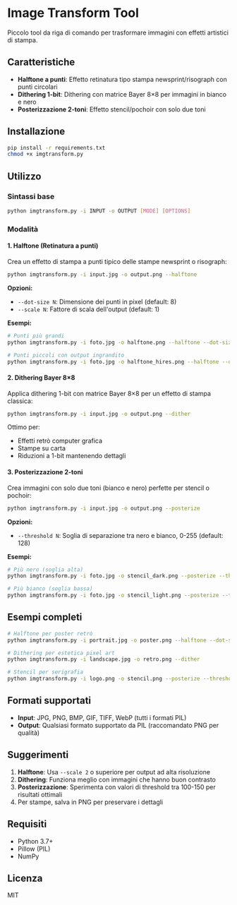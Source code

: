 # Image Transform Tool

Piccolo tool da riga di comando per trasformare immagini con effetti artistici di stampa.

## Caratteristiche

- **Halftone a punti**: Effetto retinatura tipo stampa newsprint/risograph con punti circolari
- **Dithering 1-bit**: Dithering con matrice Bayer 8×8 per immagini in bianco e nero
- **Posterizzazione 2-toni**: Effetto stencil/pochoir con solo due toni

## Installazione

```bash
pip install -r requirements.txt
chmod +x imgtransform.py
```

## Utilizzo

### Sintassi base

```bash
python imgtransform.py -i INPUT -o OUTPUT [MODE] [OPTIONS]
```

### Modalità

#### 1. Halftone (Retinatura a punti)

Crea un effetto di stampa a punti tipico delle stampe newsprint o risograph:

```bash
python imgtransform.py -i input.jpg -o output.png --halftone
```

**Opzioni:**
- `--dot-size N`: Dimensione dei punti in pixel (default: 8)
- `--scale N`: Fattore di scala dell'output (default: 1)

**Esempi:**
```bash
# Punti più grandi
python imgtransform.py -i foto.jpg -o halftone.png --halftone --dot-size 12

# Punti piccoli con output ingrandito
python imgtransform.py -i foto.jpg -o halftone_hires.png --halftone --dot-size 6 --scale 2
```

#### 2. Dithering Bayer 8×8

Applica dithering 1-bit con matrice Bayer 8×8 per un effetto di stampa classica:

```bash
python imgtransform.py -i input.jpg -o output.png --dither
```

Ottimo per:
- Effetti retrò computer grafica
- Stampe su carta
- Riduzioni a 1-bit mantenendo dettagli

#### 3. Posterizzazione 2-toni

Crea immagini con solo due toni (bianco e nero) perfette per stencil o pochoir:

```bash
python imgtransform.py -i input.jpg -o output.png --posterize
```

**Opzioni:**
- `--threshold N`: Soglia di separazione tra nero e bianco, 0-255 (default: 128)

**Esempi:**
```bash
# Più nero (soglia alta)
python imgtransform.py -i foto.jpg -o stencil_dark.png --posterize --threshold 180

# Più bianco (soglia bassa)
python imgtransform.py -i foto.jpg -o stencil_light.png --posterize --threshold 80
```

## Esempi completi

```bash
# Halftone per poster retrò
python imgtransform.py -i portrait.jpg -o poster.png --halftone --dot-size 10

# Dithering per estetica pixel art
python imgtransform.py -i landscape.jpg -o retro.png --dither

# Stencil per serigrafia
python imgtransform.py -i logo.png -o stencil.png --posterize --threshold 140
```

## Formati supportati

- **Input**: JPG, PNG, BMP, GIF, TIFF, WebP (tutti i formati PIL)
- **Output**: Qualsiasi formato supportato da PIL (raccomandato PNG per qualità)

## Suggerimenti

1. **Halftone**: Usa `--scale 2` o superiore per output ad alta risoluzione
2. **Dithering**: Funziona meglio con immagini che hanno buon contrasto
3. **Posterizzazione**: Sperimenta con valori di threshold tra 100-150 per risultati ottimali
4. Per stampe, salva in PNG per preservare i dettagli

## Requisiti

- Python 3.7+
- Pillow (PIL)
- NumPy

## Licenza

MIT
